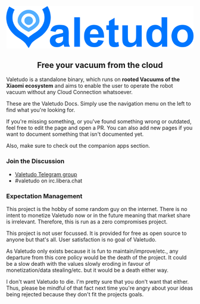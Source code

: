 <div align="center">
    <img src="https://raw.githubusercontent.com/Hypfer/Valetudo/master/assets/logo/valetudo_logo_with_name.svg" width="800" alt="valetudo">
    <p align="center"><h2>Free your vacuum from the cloud</h2></p>
</div>

Valetudo is a standalone binary, which runs on **rooted Vacuums of the Xiaomi ecosystem** and aims to enable the user to operate the robot vacuum without any Cloud Connection whatsoever.

These are the Valetudo Docs.
Simply use the navigation menu on the left to find what you're looking for.


If you're missing something, or you've found something wrong or outdated, feel free to edit the page and open a PR.
You can also add new pages if you want to document something that isn't documented yet.

Also, make sure to check out the companion apps section.

### Join the Discussion
* [Valetudo Telegram group](https://t.me/joinchat/TQOdpFUY0WIwNGEy)
* \#valetudo on irc.libera.chat

### Expectation Management
This project is the hobby of some random guy on the internet. There is no intent to monetize Valetudo now or in the future meaning that market share is irrelevant.
Therefore, this is run as a zero compromises project.

This project is not user focussed. It is provided for free as open source to anyone but that's all.
User satisfaction is no goal of Valetudo.

As Valetudo only exists because it is fun to maintain/improve/etc., any departure from this core policy would be the death of the project.
It could be a slow death with the values slowly eroding in favour of monetization/data stealing/etc. but it would be a death either way.

I don't want Valetudo to die. I'm pretty sure that you don't want that either.
Thus, please be mindful of that fact next time you're angry about your ideas being rejected because they don't fit the projects goals.

